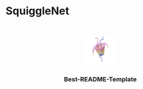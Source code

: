 # SquiggleNet


<!-- PROJECT LOGO -->
<br />
<p align="center">
  <a href="https://github.com/othneildrew/Best-README-Template">
    <img src="imgs/SquiggleNet.png" alt="Logo" width="80" height="80">
  </a>

  <h3 align="center">Best-README-Template</h3>

</p>